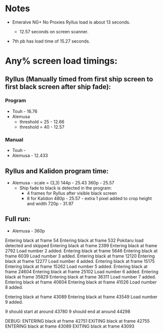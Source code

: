 # Notes


- Emeralve NG+ No Proxies Ryllus load is about 13 seconds.
    - 12.57 seconds on screen scanner.

- 7th pb has load time of 15.27 seconds.

# Any% screen load timings:

## Ryllus (Manually timed from first ship screen to first black screen after ship fade):

### Program
- Touh - 16.76
- Alemusa 
    - threshold = 25 - 12.66
    - threshold = 40 - 12.57

### Manual
- Touh - 
- Alemusa - 12.433

## Ryllus and Kalidon program time:
- Alemusa - scale = (3,3) 
144p - 25.43
360p - 25.57
    - Ship fade to black is detected in the program:
        - 4 frames for Ryllus after visible black screen
        - 8 for Kalidon
480p - 25.57 - extra 1 pixel added to crop height and width
720p - 31.97

## Full run:
- Alemusa - 360p

Entering black at frame 54
Entering black at frame 532
Pokitaru load detected and skipped
Entering black at frame 2399
Entering black at frame 2792
Load number 2 added.
Entering black at frame 5646
Entering black at frame 6039
Load number 3 added.
Entering black at frame 12120
Entering black at frame 12277
Load number 4 added.
Entering black at frame 15175
Entering black at frame 15262
Load number 5 added.
Entering black at frame 24604
Entering black at frame 25102
Load number 6 added.
Entering black at frame 35829
Entering black at frame 36311
Load number 7 added.
Entering black at frame 40604
Entering black at frame 41026
Load number 8 added.

Entering black at frame 43089
Entering black at frame 43549
Load number 9 added.

9 should start at around 43780
9 should end at around 44298

DEBUG:
ENTERING black at frame 42751
EXITING black at frame 42755
ENTERING black at frame 43089
EXITING black at frame 43093